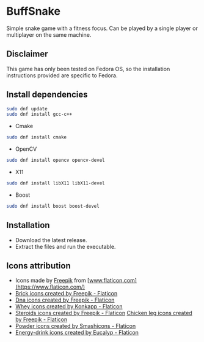 # BuffSnake
Simple snake game with a fitness focus. Can be played by a single player or multiplayer on the same machine.

## Disclaimer
This game has only been tested on Fedora OS, so the installation instructions provided are specific to Fedora.

## Install dependencies

  ```bash
  sudo dnf update
  sudo dnf install gcc-c++
  ```
  - Cmake
  ```bash
  sudo dnf install cmake
  ```
  - OpenCV
  ```bash
  sudo dnf install opencv opencv-devel
  ```
  - X11
  ```bash
  sudo dnf install libX11 libX11-devel
  ```
  - Boost
  ```bash
  sudo dnf install boost boost-devel
  ```
## Installation
- Download the latest release.
- Extract the files and run the executable.

## Icons attribution
- Icons made by [Freepik](https://www.flaticon.com/authors/freepik) from [www.flaticon.com](https://www.flaticon.com/)
- <a href="https://www.flaticon.com/free-icons/brick" title="brick icons">Brick icons created by Freepik - Flaticon</a>
- <a href="https://www.flaticon.com/free-icons/dna" title="dna icons">Dna icons created by Freepik - Flaticon</a>
- <a href="https://www.flaticon.com/free-icons/whey" title="whey icons">Whey icons created by Konkapp - Flaticon</a>
- <a href="https://www.flaticon.com/free-icons/steroids" title="steroids icons">Steroids icons created by Freepik - Flaticon</a>
  <a href="https://www.flaticon.com/free-icons/chicken-leg" title="chicken leg icons">Chicken leg icons created by Freepik - Flaticon</a>
- <a href="https://www.flaticon.com/free-icons/powder" title="powder icons">Powder icons created by Smashicons - Flaticon</a>
- <a href="https://www.flaticon.com/free-icons/energy-drink" title="energy-drink icons">Energy-drink icons created by Eucalyp - Flaticon</a>
